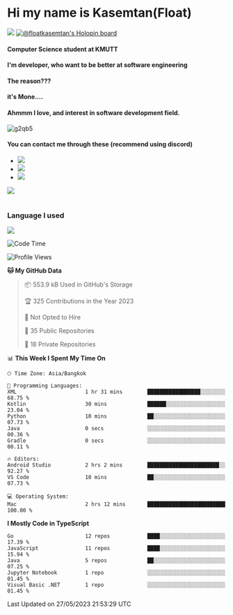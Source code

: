 # Hi my name is Kasemtan(Float)
![](https://64.media.tumblr.com/9c2a8f831efe8da556ffbf89cebb52c9/b86c1ab833a37e32-93/s1280x1920/d000dc22f75df64be2bc150f5fa69c4f6df6bb07.gifv)
[![@floatkasemtan's Holopin board](https://holopin.me/floatkasemtan)](https://holopin.io/@floatkasemtan)
#### Computer Science student at KMUTT
#### I'm developer, who want to be better at software engineering
#### The reason???
#### it's Mone.... 
#### Ahmmm I love, and interest in software development field.
![g2qb5](https://user-images.githubusercontent.com/69688279/175812510-9235eaf7-72f7-40d3-b163-56efa9aa5c6b.gif)

#### You can contact me through these (recommend using discord)
- [![](https://img.shields.io/badge/Discord-5865F2?logo=Discord&logoColor=white)](https://discordapp.com/users/278155096225742848)
- [![](https://img.shields.io/badge/Facebook-1877F2?logo=facebook&logoColor=white)](https://www.facebook.com/float.teavasirichokchai/)
- [![](https://img.shields.io/badge/linkedin-0A66C2?logo=linkedin&logoColor=white)](https://www.linkedin.com/in/floatkasemtan/)

[![](https://github-readme-stats.vercel.app/api?username=FloatKasemtan&show_icons=true&theme=nightowl)]()
#
### Language I used
[![](https://github-readme-stats.vercel.app/api/top-langs/?username=FloatKasemtan&layout=compact&theme=nightowl)]()
<!--START_SECTION:waka-->
![Code Time](http://img.shields.io/badge/Code%20Time-1%2C118%20hrs%2011%20mins-blue)

![Profile Views](http://img.shields.io/badge/Profile%20Views-1-blue)

**🐱 My GitHub Data** 

> 📦 553.9 kB Used in GitHub's Storage 
 > 
> 🏆 325 Contributions in the Year 2023
 > 
> 🚫 Not Opted to Hire
 > 
> 📜 35 Public Repositories 
 > 
> 🔑 18 Private Repositories 
 > 
📊 **This Week I Spent My Time On** 

```text
🕑︎ Time Zone: Asia/Bangkok

💬 Programming Languages: 
XML                      1 hr 31 mins        █████████████████░░░░░░░░   68.75 % 
Kotlin                   30 mins             ██████░░░░░░░░░░░░░░░░░░░   23.04 % 
Python                   10 mins             ██░░░░░░░░░░░░░░░░░░░░░░░   07.73 % 
Java                     0 secs              ░░░░░░░░░░░░░░░░░░░░░░░░░   00.36 % 
Gradle                   0 secs              ░░░░░░░░░░░░░░░░░░░░░░░░░   00.11 % 

🔥 Editors: 
Android Studio           2 hrs 2 mins        ███████████████████████░░   92.27 % 
VS Code                  10 mins             ██░░░░░░░░░░░░░░░░░░░░░░░   07.73 % 

💻 Operating System: 
Mac                      2 hrs 12 mins       █████████████████████████   100.00 % 
```

**I Mostly Code in TypeScript** 

```text
Go                       12 repos            ████░░░░░░░░░░░░░░░░░░░░░   17.39 % 
JavaScript               11 repos            ████░░░░░░░░░░░░░░░░░░░░░   15.94 % 
Java                     5 repos             ██░░░░░░░░░░░░░░░░░░░░░░░   07.25 % 
Jupyter Notebook         1 repo              ░░░░░░░░░░░░░░░░░░░░░░░░░   01.45 % 
Visual Basic .NET        1 repo              ░░░░░░░░░░░░░░░░░░░░░░░░░   01.45 % 
```




 Last Updated on 27/05/2023 21:53:29 UTC
<!--END_SECTION:waka-->
<!--
**FloatKasemtan/FloatKasemtan** is a ✨ _special_ ✨ repository because its `README.md` (this file) appears on your GitHub profile.

Here are some ideas to get you started:

- 🔭 I’m currently working on ...
- 🌱 I’m currently learning ...
- 👯 I’m looking to collaborate on ...
- 🤔 I’m looking for help with ...
- 💬 Ask me about ...
- 📫 How to reach me: ...
- 😄 Pronouns: ...
- ⚡ Fun fact: ...
-->
